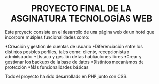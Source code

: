 <h1 align="center"> PROYECTO FINAL DE LA ASGINATURA TECNOLOGÍAS WEB </h1>

Este proyecto consiste en el desarrollo de una página web de un hotel que incorpore mútiples funcionalidades como:

*Creación y gestión de cuentas de usuario
*Diferenciación entre los distintos posibles perfiles, tales como: cliente, recepcionista o administrador
*Listado y gestión de las habitaciones libres
*Crear y gestionar los backups de la base de datos
*Distintos mecanismos de protección
*Más funcionalidades básicas

Todo el proyecto ha sido desarrollado en PHP junto con CSS.
